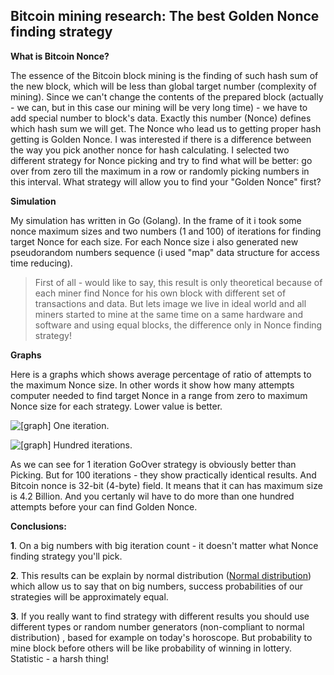 Bitcoin mining research: The best Golden Nonce finding strategy
---------------------------------------------------------------
**What is Bitcoin Nonce?**

The essence of the Bitcoin block mining is the finding of such hash sum of the new block, which will be less than global 
target number (complexity of mining). Since we can't change the contents of the prepared block (actually - we can, but 
in this case our mining will be very long time) - we have to add special number to block's data. 
Exactly this number (Nonce) defines which hash sum we will get. The Nonce who lead us to getting proper hash getting 
is Golden Nonce. I was interested if there is a difference between the way you pick another nonce for hash calculating. 
I selected two different strategy for Nonce picking and try to find what will be better: go over from zero till the 
maximum in a row or randomly picking numbers in this interval. What strategy will allow you to find your 
"Golden Nonce" first?

**Simulation**

My simulation has written in Go (Golang). In the frame of it i took some nonce maximum sizes and two numbers (1 and 100) 
of iterations for finding target Nonce for each size. For each Nonce size i also generated new pseudorandom numbers 
sequence (i used "map" data structure for access time reducing).

>First of all - would like to say, this result is only theoretical because of each miner find Nonce for his own block 
>with different set of transactions and data. But lets image we live in ideal world and all miners started to mine at 
>the same time on a same hardware and software and using equal blocks, the difference only in Nonce finding strategy!


**Graphs**

Here is a graphs which shows average percentage of ratio of attempts to the maximum Nonce size.
In other words it show how many attempts computer needed to find target Nonce in a range from zero to maximum Nonce 
size for each strategy. Lower value is better.

![\[graph\]](https://github.com/kirill-a-belov/golden_nonce/README/1itr.jpeg)
One iteration.

![\[graph\]](https://github.com/kirill-a-belov/golden_nonce/README/100itr.jpeg)
Hundred iterations.

As we can see for 1 iteration GoOver strategy is obviously better than Picking. But for 100 iterations - they show 
practically identical results. And Bitcoin nonce is 32-bit (4-byte) field. It means that it can has maximum size 
is 4.2 Billion. And you certanly wil have to do more than one hundred attempts before your can find Golden Nonce.

**Conclusions:**

**1**. On a big numbers with big iteration count - it doesn't matter what Nonce finding strategy you'll pick.

**2**. This results can be explain by normal distribution ([Normal distribution](https://en.wikipedia.org/wiki/Normal_distribution)) 
which allow us to say that on big numbers, success probabilities of our strategies will be approximately equal.

**3**. If you really want to find strategy with different results you should use different types or random number 
generators (non-compliant to normal distribution) , based for example on today's horoscope. But probability to mine 
block before others will be like probability of winning in lottery. Statistic - a harsh thing!